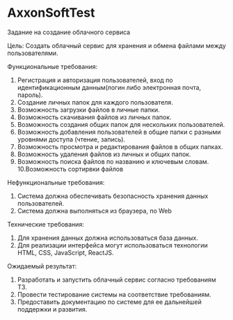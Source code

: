 # AxxonSoftTest
Задание на создание облачного сервиса

Цель: Создать облачный сервис для хранения и обмена файлами между пользователями.

Функциональные требования:
1. Регистрация и авторизация пользователей, вход по идентификационным данным(логин либо электронная почта, пароль).
2. Создание личных папок для каждого пользователя.
3. Возможность загрузки файлов в личные папки.
4. Возможность скачивания файлов из личных папок.
5. Возможность создания общих папок для нескольких пользователей.
6. Возможность добавления пользователей в общие папки с разными уровнями доступа (чтение, запись).
7. Возможность просмотра и редактирования файлов в общих папках.
8. Возможность удаления файлов из личных и общих папок.
9. Возможность поиска файлов по названию и ключевым словам.
10.Возможность сортирвки файлов

Нефункциональные требования:
1. Система должна обеспечивать безопасность хранения данных пользователей.
2. Система должна выполняться из браузера, по Web

Технические требования:
1. Для хранения данных должна использоваться база данных.
2. Для реализации интерфейса могут использоваться технологии HTML, CSS, JavaScript, ReactJS.


Ожидаемый результат:
1. Разработать и запустить облачный сервис согласно требованиям ТЗ.
2. Провести тестирование системы на соответствие требованиям.
3. Предоставить документацию по системе для ее дальнейшей поддержки и развития.
